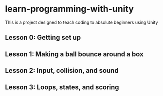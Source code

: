 # learn-programming-with-unity
This is a project designed to teach coding to absolute beginners using Unity

## Lesson 0: Getting set up

## Lesson 1: Making a ball bounce around a box

## Lesson 2: Input, collision, and sound

## Lesson 3: Loops, states, and scoring
